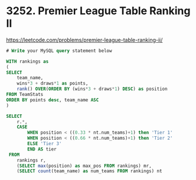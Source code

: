 # 3252. Premier League Table Ranking II
https://leetcode.com/problems/premier-league-table-ranking-ii/

```sql
# Write your MySQL query statement below

WITH rankings as 
(
SELECT 
    team_name, 
    wins*3 + draws*1 as points,
    rank() OVER(ORDER BY (wins*3 + draws*1) DESC) as position
FROM TeamStats
ORDER BY points desc, team_name ASC
) 

SELECT 
    r.*,
    CASE 
        WHEN position < ((0.33 * nt.num_teams)+1) then 'Tier 1'
        WHEN position < ((0.66 * nt.num_teams)+1) then 'Tier 2'
        ELSE 'Tier 3' 
        END AS tier
 FROM 
    rankings r, 
    (SELECT max(position) as max_pos FROM rankings) mr,
    (SELECT count(team_name) as num_teams FROM rankings) nt
```
